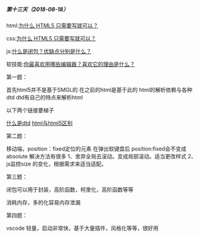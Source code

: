 ##### 第十三天（2018-08-18）



html:[为什么 HTML5 只需要写<!DOCTYPE HTML>就可以？](https://github.com/zivenday/learning/issues/46)



css:[为什么 HTML5 只需要写<!DOCTYPE HTML>就可以？](https://github.com/zivenday/learning/issues/47)



js:[什么是闭包？优缺点分别是什么？](https://github.com/zivenday/learning/issues/48)



软技能:[你最喜欢用哪些编辑器？喜欢它的理由是什么？](https://github.com/zivenday/learning/issues/49)



第一题：

首先html5并不是基于SMGL的
在之前的html是基于此的
html的解析依赖与各种dtd
dtd有自己的特点来解析html

以下两个链接要梯子

[什么是dtd](https://www.quora.com/What-is-a-DTD-What-is-the-relation-between-a-DOCTYPE-and-a-DTD-in-HTML)
[html与html5区别](https://www.quora.com/What-are-the-differences-between-HTML5-and-pre-5-HTML)





第二题：

移动端，position：fixed定位的元素
在弹出软键盘后 position:fixed会不变成absolute
解决方法有很多
1、舍弃全局去滚动。变成局部滚动。适当更改样式
2、js监控size 的变化，根据需求来适当适配。



第三题：

闭包可以用于封装，高阶函数，柯里化，高阶函数等等

消耗内存，多的化容易内存泄漏



第四题：

vscode 轻量，启动非常快，基于大量插件，风格化等等，很好用